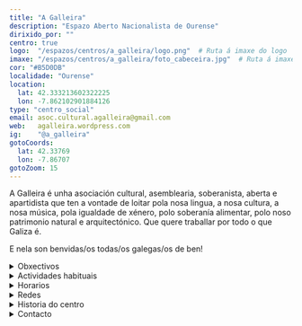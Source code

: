 ```yaml
---
title: "A Galleira"
description: "Espazo Aberto Nacionalista de Ourense"
dirixido_por: ""
centro: true
logo:  "/espazos/centros/a_galleira/logo.png"  # Ruta á imaxe do logo
imaxe: "/espazos/centros/a_galleira/foto_cabeceira.jpg"  # Ruta á imaxe de fondo
cor: "#B5D0DB"
localidade: "Ourense"
location:
  lat: 42.333213602322225
  lon: -7.862102901884126
type: "centro_social"
email: asoc.cultural.agalleira@gmail.com
web:   agalleira.wordpress.com
ig:    "@a_galleira"
gotoCoords:
  lat: 42.33769
  lon: -7.86707
gotoZoom: 15
---
```

A Galleira é unha asociación cultural, asemblearia, soberanista, aberta e apartidista que ten a vontade de loitar pola nosa lingua, a nosa cultura, a nosa música, pola igualdade de xénero, polo soberanía alimentar, polo noso patrimonio natural e arquitectónico. Que quere traballar por todo o que Galiza é.

E nela son benvidas/os todas/os galegas/os de ben!

<details>
  <summary>Obxectivos</summary>
  <ul>
    <li>Obxectivo 1</li>
    <li>Obxectivo 2</li>
    <li>Obxectivo 3</li>
  </ul>
</details>

<details>
  <summary>Actividades habituais</summary>
  <p>No Centro Social organizamos unha ampla variedade de actividades:</p>
  <ul>
    <li>Talleres</li>
    <li>Charlas</li>
    <li>Proxeccións</li>
    <li>Xuntanzas</li>
  </ul>
</details>

<details>
  <summary>Horarios</summary>
  <p>Os horarios habituais do centro son os seguintes:</p>
  <ul>
    <li><strong>Luns a venres:</strong> 16:00 - 21:00.</li>
    <li><strong>Sábados:</strong> 10:00 - 14:00 e 16:00 - 20:00.</li>
    <li><strong>Domingos:</strong> Pechado, excepto para eventos programados.</li>
  </ul>
</details>

<details>
  <summary>Redes</summary>
  <p>Coñécenos a través de:</p>
  <ul>
    <li>Instragram</li>
    <li>Twiter/X</li>
    <li>Facebook</li>
    <li>Bluesky</li>
  </ul>
</details>

<details>
  <summary>Historia do centro</summary>
  <p></p>
</details>

<details>
  <summary>Contacto</summary>
  <p>Podes contactar connosco a través de:</p>
  <ul>
    <li>Email: contacto@email.com</li>
    <li>Teléfono: 111 111 111</li>
    <li>Enderezo: - </li>
  </ul>
</details>
